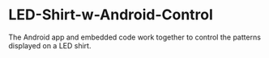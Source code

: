 LED-Shirt-w-Android-Control
===========================

The Android app and embedded code work together to control the patterns displayed on a LED shirt.